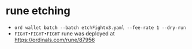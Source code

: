 # rune etching
- `ord wallet batch --batch etchFightx3.yaml --fee-rate 1 --dry-run`
- `FIGHT•FIGHT•FIGHT` rune was deployed at https://ordinals.com/rune/87956
